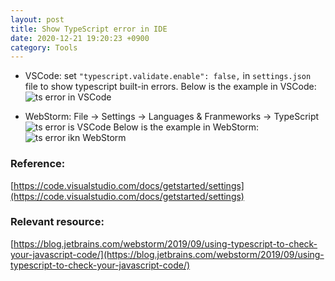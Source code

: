 ```yaml
---
layout: post
title: Show TypeScript error in IDE
date: 2020-12-21 19:20:23 +0900
category: Tools
---
```

* VSCode: set `"typescript.validate.enable": false,` in `settings.json` file to show typescript built-in errors. Below is the example in VSCode:
  ![ts error in VSCode](https://summer-dong.github.io/public/img/Screenshot_20201221195519.png)
  
* WebStorm: File -> Settings -> Languages & Franmeworks -> TypeScript
  ![ts error is VSCode](https://summer-dong.github.io/public/img/Screenshot_20201221200024.png)
  Below is the example in WebStorm:
  ![ts error ikn WebStorm](https://summer-dong.github.io/public/img/Screenshot_20201221200301.png)

### Reference:

[https://code.visualstudio.com/docs/getstarted/settings](https://code.visualstudio.com/docs/getstarted/settings)

### Relevant resource:
[https://blog.jetbrains.com/webstorm/2019/09/using-typescript-to-check-your-javascript-code/](https://blog.jetbrains.com/webstorm/2019/09/using-typescript-to-check-your-javascript-code/)
